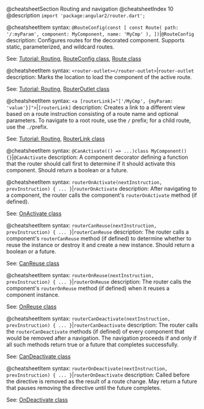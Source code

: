 @cheatsheetSection
Routing and navigation
@cheatsheetIndex 10
@description
`import 'package:angular2/router.dart';`


@cheatsheetItem
syntax:
`@RouteConfig(const [
  const Route(
      path: '/:myParam',
      component: MyComponent,
      name: 'MyCmp' ),
])`|`@RouteConfig`
description:
Configures routes for the decorated component. Supports static, parameterized, and wildcard routes.

See:
[Tutorial: Routing](/angular/tutorial/toh-pt5),
[RouteConfig class](/angular/api/angular2.router/RouteConfig-class),
[Route class](/angular/api/angular2.router/Route-class)


@cheatsheetItem
syntax:
`<router-outlet></router-outlet>`|`router-outlet`
description:
Marks the location to load the component of the active route.

See:
[Tutorial: Routing](/angular/tutorial/toh-pt5),
[RouterOutlet class](/angular/api/angular2.router/RouterOutlet-class)


@cheatsheetItem
syntax:
`<a [routerLink]="['/MyCmp', {myParam: 'value'}]">`|`[routerLink]`
description:
Creates a link to a different view based on a route instruction consisting of a route name and optional parameters. To navigate to a root route, use the `/` prefix; for a child route, use the `./`prefix.

See:
[Tutorial: Routing](/angular/tutorial/toh-pt5),
[RouterLink class](/angular/api/angular2.router/RouterLink-class)


@cheatsheetItem
syntax:
`@CanActivate(() => ...)class MyComponent() {}`|`@CanActivate`
description:
A component decorator defining a function that the router should call first to determine if it should activate this component. Should return a boolean or a future.
<!-- TODO: link to good resource. -->


@cheatsheetItem
syntax:
`routerOnActivate(nextInstruction,
    prevInstruction) { ... }`|`routerOnActivate`
description:
After navigating to a component, the router calls the component's `routerOnActivate` method (if defined).

See: [OnActivate class](/angular/api/angular2.router/OnActivate-class)


@cheatsheetItem
syntax:
`routerCanReuse(nextInstruction,
    prevInstruction) { ... }`|`routerCanReuse`
description:
The router calls a component's `routerCanReuse` method (if defined) to determine whether to reuse the instance or destroy it and create a new instance. Should return a boolean or a future.

See: [CanReuse class](/angular/api/angular2.router/CanReuse-class)


@cheatsheetItem
syntax:
`routerOnReuse(nextInstruction,
    prevInstruction) { ... }`|`routerOnReuse`
description:
The router calls the component's `routerOnReuse` method (if defined) when it reuses a component instance.

See: [OnReuse class](/angular/api/angular2.router/OnReuse-class)


@cheatsheetItem
syntax:
`routerCanDeactivate(nextInstruction,
    prevInstruction) { ... }`|`routerCanDeactivate`
description:
The router calls the `routerCanDeactivate` methods (if defined) of every component that would be removed after a navigation. The navigation proceeds if and only if all such methods return true or a future that completes successfully.

See: [CanDeactivate class](/angular/api/angular2.router/CanDeactivate-class)


@cheatsheetItem
syntax:
`routerOnDeactivate(nextInstruction,
    prevInstruction) { ... }`|`routerOnDeactivate`
description:
Called before the directive is removed as the result of a route change. May return a future that pauses removing the directive until the future completes.

See: [OnDeactivate class](/angular/api/angular2.router/OnDeactivate-class)
